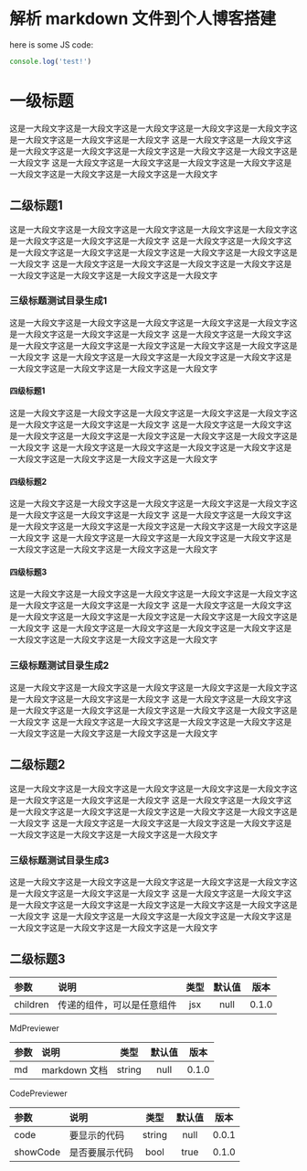 <h1> 解析 markdown 文件到个人博客搭建 </h1>



<!-- 安装
可以参考[react-markdown官方文档](https://github.com/remarkjs/react-markdown) <br/>
可以参考[github-markdown-css官方文档](https://github.com/sindresorhus/github-markdown-css) github md样式 <br/>
使用
import + className="markdown-body"
简单使用
- XMLHttpRequest（XHR）对象用于与服务器交互，可以用于获取任何类型的数据，而不仅仅是 XML -->

here is some JS code: 

~~~js
console.log('test!')
~~~
# 一级标题
这是一大段文字这是一大段文字这是一大段文字这是一大段文字这是一大段文字这是一大段文字这是一大段文字这是一大段文字
这是一大段文字这是一大段文字这是一大段文字这是一大段文字这是一大段文字这是一大段文字这是一大段文字这是一大段文字
这是一大段文字这是一大段文字这是一大段文字这是一大段文字这是一大段文字这是一大段文字这是一大段文字这是一大段文字
## 二级标题1
这是一大段文字这是一大段文字这是一大段文字这是一大段文字这是一大段文字这是一大段文字这是一大段文字这是一大段文字
这是一大段文字这是一大段文字这是一大段文字这是一大段文字这是一大段文字这是一大段文字这是一大段文字这是一大段文字
这是一大段文字这是一大段文字这是一大段文字这是一大段文字这是一大段文字这是一大段文字这是一大段文字这是一大段文字
### 三级标题测试目录生成1
这是一大段文字这是一大段文字这是一大段文字这是一大段文字这是一大段文字这是一大段文字这是一大段文字这是一大段文字
这是一大段文字这是一大段文字这是一大段文字这是一大段文字这是一大段文字这是一大段文字这是一大段文字这是一大段文字
这是一大段文字这是一大段文字这是一大段文字这是一大段文字这是一大段文字这是一大段文字这是一大段文字这是一大段文字
#### 四级标题1
这是一大段文字这是一大段文字这是一大段文字这是一大段文字这是一大段文字这是一大段文字这是一大段文字这是一大段文字
这是一大段文字这是一大段文字这是一大段文字这是一大段文字这是一大段文字这是一大段文字这是一大段文字这是一大段文字
这是一大段文字这是一大段文字这是一大段文字这是一大段文字这是一大段文字这是一大段文字这是一大段文字这是一大段文字
#### 四级标题2
这是一大段文字这是一大段文字这是一大段文字这是一大段文字这是一大段文字这是一大段文字这是一大段文字这是一大段文字
这是一大段文字这是一大段文字这是一大段文字这是一大段文字这是一大段文字这是一大段文字这是一大段文字这是一大段文字
这是一大段文字这是一大段文字这是一大段文字这是一大段文字这是一大段文字这是一大段文字这是一大段文字这是一大段文字
#### 四级标题3
这是一大段文字这是一大段文字这是一大段文字这是一大段文字这是一大段文字这是一大段文字这是一大段文字这是一大段文字
这是一大段文字这是一大段文字这是一大段文字这是一大段文字这是一大段文字这是一大段文字这是一大段文字这是一大段文字
这是一大段文字这是一大段文字这是一大段文字这是一大段文字这是一大段文字这是一大段文字这是一大段文字这是一大段文字
### 三级标题测试目录生成2
这是一大段文字这是一大段文字这是一大段文字这是一大段文字这是一大段文字这是一大段文字这是一大段文字这是一大段文字
这是一大段文字这是一大段文字这是一大段文字这是一大段文字这是一大段文字这是一大段文字这是一大段文字这是一大段文字
这是一大段文字这是一大段文字这是一大段文字这是一大段文字这是一大段文字这是一大段文字这是一大段文字这是一大段文字
## 二级标题2
这是一大段文字这是一大段文字这是一大段文字这是一大段文字这是一大段文字这是一大段文字这是一大段文字这是一大段文字
这是一大段文字这是一大段文字这是一大段文字这是一大段文字这是一大段文字这是一大段文字这是一大段文字这是一大段文字
这是一大段文字这是一大段文字这是一大段文字这是一大段文字这是一大段文字这是一大段文字这是一大段文字这是一大段文字
### 三级标题测试目录生成3
这是一大段文字这是一大段文字这是一大段文字这是一大段文字这是一大段文字这是一大段文字这是一大段文字这是一大段文字
这是一大段文字这是一大段文字这是一大段文字这是一大段文字这是一大段文字这是一大段文字这是一大段文字这是一大段文字
这是一大段文字这是一大段文字这是一大段文字这是一大段文字这是一大段文字这是一大段文字这是一大段文字这是一大段文字
## 二级标题3
| 参数     | 说明                       | 类型 | 默认值 | 版本  |
| :------- | :------------------------- | :--: | :----: | :---: |
| children | 传递的组件，可以是任意组件 | jsx  |  null  | 0.1.0 |

MdPreviewer

| 参数 | 说明          |  类型  | 默认值 | 版本  |
| :--- | :------------ | :----: | :----: | :---: |
| md   | markdown 文档 | string |  null  | 0.1.0 |

CodePreviewer

| 参数     | 说明           |  类型  | 默认值 | 版本  |
| :------- | :------------- | :----: | :----: | :---: |
| code     | 要显示的代码   | string |  null  | 0.0.1 |
| showCode | 是否要展示代码 |  bool  |  true  | 0.1.0 |